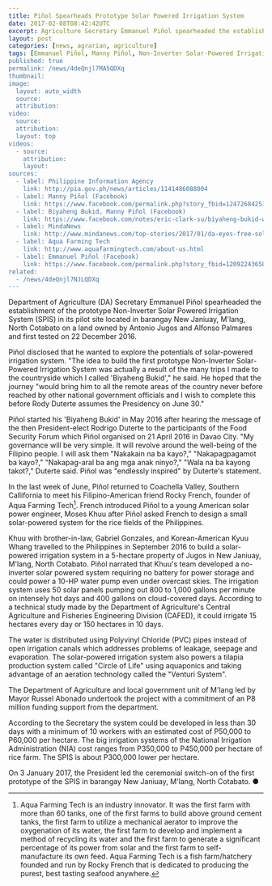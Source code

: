 ```yaml
---
title: Piñol Spearheads Prototype Solar Powered Irrigation System
date: 2017-02-08T08:42:42UTC
excerpt: Agriculture Secretary Emmanuel Piñol spearheaded the establishment of the prototype Non-Inverter Solar Powered Irrigation System in barangay New Janiuay, M'lang, North Cotabato.
layout: post
categories: [news, agrarian, agriculture]
tags: [Emmanuel Piñol, Manny Piñol, Non-Inverter Solar-Powered Irrigation System, SPIS, National Irrigation Administration, NIA, Central Agriculture and Fisheries Engineering Division, CAFED, Biyaheng Bukid, Antonio Jugos, Alfonso Palmares, New Janiuay, M'lang, North Cotabato]
published: true
permalink: /news/4deQnjl7MA5QDXq
thumbnail:
image:
  layout: auto_width
  source: 
  attribution: 
video:
  source: 
  attribution: 
  layout: top
videos:
  - source: 
    attribution: 
    layout: 
sources:
  - label: Philippine Information Agency
    link: http://pia.gov.ph/news/articles/1141486088004
  - label: Manny Piñol (Facebook)
    link: https://www.facebook.com/permalink.php?story_fbid=1247268425355624&id=351448724937603
  - label: Biyaheng Bukid, Manny Piñol (Facebook)
    link: https://www.facebook.com/notes/eric-clark-su/biyaheng-bukid-week-1-by-manny-pi%C3%B1ol/10153474506960964/
  - label: MindaNews
    link: http://www.mindanews.com/top-stories/2017/01/da-eyes-free-solar-powered-irrigation-system/
  - label: Aqua Farming Tech
    link: http://www.aquafarmingtech.com/about-us.html
  - label: Emmanuel Piñol (Facebook)
    link: https://www.facebook.com/permalink.php?story_fbid=1209224365826697&id=351448724937603
related:
  - /news/4deQnjl7NJLQDXq
---
```


Department of Agriculture (DA) Secretary Emmanuel Piñol spearheaded the establishment of the prototype Non-Inverter Solar Powered Irrigation System (SPIS) in its pilot site located in barangay New Janiuay, M'lang, North Cotabato on a land owned by Antonio Jugos and Alfonso Palmares and first tested on 22 December 2016.

Piñol disclosed that he wanted to explore the potentials of solar-powered irrigation system.
"The idea to build the first prototype Non-Inverter Solar-Powered Irrigation System was actually a result of the many trips I made to the countryside which I called 'Biyaheng Bukid'," he said.
He hoped that the journey "would bring him to all the remote areas of the country never before reached by other national government officials and I wish to complete this before Rody Duterte assumes the Presidency on June 30."

Piñol started his 'Biyaheng Bukid' in May 2016 after hearing the message of the then President-elect Rodrigo Duterte to the participants of the Food Security Forum which Piñol organised on 21 April 2016 in Davao City.
"My governance will be very simple. It will revolve around the well-being of the Filipino people. I will ask them "Nakakain na ba kayo?," "Nakapagpagamot ba kayo?," "Nakapag-aral ba ang mga anak ninyo?," "Wala na ba kayong takot?," Duterte said.
Piñol was "endlessly inspired" by Duterte's statement.

In the last week of June, Piñol returned to Coachella Valley, Southern Callifornia to meet his Filipino-American friend Rocky French, founder of Aqua Farming Tech[^aqua farming tech].
French introduced Piñol to a young American solar power engineer, Moses Khuu after Piñol asked French to design a small solar-powered system for the rice fields of the Philippines.

Khuu with brother-in-law, Gabriel Gonzales, and Korean-American Kyuu Whang travelled to the Philippines in September 2016 to build a solar-powered irrigation system in a 5-hectare property of Jugos in New Janiuay, M'lang, North Cotabato.
Piñol narrated that Khuu's team developed a no-inverter solar powered system requiring no battery for power storage and could power a 10-HP water pump even under overcast skies.
The irrigation system uses 50 solar panels pumping out 800 to 1,000 gallons per minute on intensely hot days and 400 gallons on cloud-covered days.
According to a technical study made by the Department of Agriculture's Central Agriculture and Fisheries Engineering Division (CAFED), it could irrigate 15 hectares every day or 150 hectares in 10 days.

The water is distributed using Polyvinyl Chloride (PVC) pipes instead of open irrigation canals which addresses problems of leakage, seepage and evaporation.
The solar-powered irrigation system also powers a tilapia production system called "Circle of Life" using aquaponics and taking advantage of an aeration technology called the "Venturi System".

The Department of Agriculture and local government unit of M'lang led by Mayor Russel Abonado undertook the project with a commitment of an P8 million funding support from the department.

According to the Secretary the system could be developed in less than 30 days with a minimum of 10 workers with an estimated cost of P50,000 to P60,000 per hectare.
The big irrigation systems of the National Irrigation Administration (NIA) cost ranges from P350,000 to P450,000 per hectare of rice farm.
The SPIS is about P300,000 lower per hectare.

On 3 January 2017, the President led the ceremonial switch-on of the first prototype of the SPIS in barangay New Janiuay, M'lang, North Cotabato.
&#x25cf;

[^aqua farming tech]: Aqua Farming Tech is an industry innovator. It was the first farm with more than 60 tanks, one of the first farms to build above ground cement tanks, the first farm to utilize a mechanical aerator to improve the oxygenation of its water, the first farm to develop and implement a method of recycling its water and the first farm to generate a significant percentage of its power from solar and the first farm to self- manufacture its own feed. Aqua Farming Tech is a fish farm/hatchery founded and run by Rocky French that is dedicated to producing the purest, best tasting seafood anywhere.
